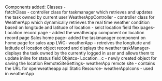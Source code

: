 Components added:
Classes -  
  fetchClass - controller class for taskmanager which retrieves and updates the task owned by current user
  WeatherAppController - controller class for WeatherApp which dynamically retrieves the real time weather condition based on longitude and latitude of location - selct location field
flexipages-
  Location record page - added the weatherapp component on location record page
  Sales home page- added the taskmanager component on home page for sales app
LWC-
  weatherApp - retreives the longitude and latitude of location object record and displays the weather
  taskManager- displays the task owned by the currently logged in user and allows them to update inline for status field
Objetcs-
  Location__c - newly created object for saving the location
RemoteSiteSettings-
  weatherApp remote site - contains the URL for openweatheapp api
Static Resource-
  weatherAppIcons - used in weatherApp
